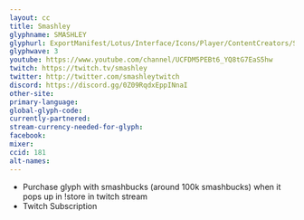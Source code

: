 ```yaml
---
layout: cc
title: Smashley
glyphname: SMASHLEY
glyphurl: ExportManifest/Lotus/Interface/Icons/Player/ContentCreators/Smashley.png
glyphwave: 3
youtube: https://www.youtube.com/channel/UCFDM5PEBt6_YQ8tG7EaS5hw
twitch: https://twitch.tv/smashley
twitter: http://twitter.com/smashleytwitch
discord: https://discord.gg/0Z09RqdxEppINnaI
other-site:
primary-language:
global-glyph-code:
currently-partnered:
stream-currency-needed-for-glyph:
facebook:
mixer:
ccid: 181
alt-names:
---
```

* Purchase glyph with smashbucks (around 100k smashbucks) when it pops up in !store in twitch stream
* Twitch Subscription
